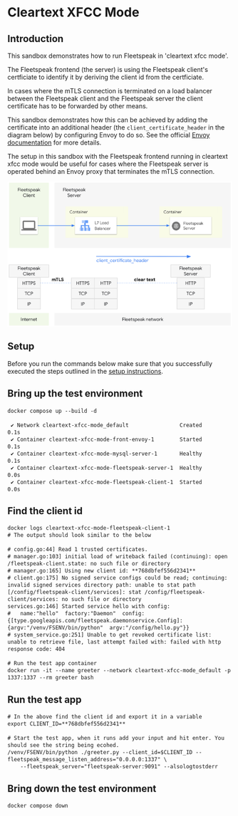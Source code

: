 # Cleartext XFCC Mode

## Introduction

This sandbox demonstrates how to run Fleetspeak in 'cleartext xfcc mode'.

The Fleetspeak frontend (the server) is using the Fleetspeak client's
certficiate to identify it by deriving the client id from the certficiate.

In cases where the mTLS connection is terminated on a load balancer between the
Fleetspeak client and the Fleetspeak server the client certificate has to be
forwarded by other means.

This sandbox demonstrates how this can be achieved by adding the certificate
into an additional header (the `client_certificate_header` in the diagram below)
by configuring Envoy to do so. See the official
[Envoy documentation](https://www.envoyproxy.io/docs/envoy/v1.28.0/api-v3/extensions/filters/network/http_connection_manager/v3/http_connection_manager.proto.html#envoy-v3-api-enum-extensions-filters-network-http-connection-manager-v3-httpconnectionmanager-forwardclientcertdetails)
for more details.

The setup in this sandbox with the Fleetspeak frontend running in cleartext xfcc
mode would be useful for cases where the Fleetspeak server is operated behind an
Envoy proxy that terminates the mTLS connection.

![Cleartext Header Mode](../diagrams/cleartextXfccMode_355.png "Cleartext XFCC Mode")

## Setup

Before you run the commands below make sure that you successfully executed the
steps outlined in the
[setup instructions](../../sandboxes.md#setup-instructions).

## Bring up the test environment

```
docker compose up --build -d

 ✔ Network cleartext-xfcc-mode_default                Created                                                                                                      0.1s
 ✔ Container cleartext-xfcc-mode-front-envoy-1        Started                                                                                                      0.1s
 ✔ Container cleartext-xfcc-mode-mysql-server-1       Healthy                                                                                                      0.1s
 ✔ Container cleartext-xfcc-mode-fleetspeak-server-1  Healthy                                                                                                      0.0s
 ✔ Container cleartext-xfcc-mode-fleetspeak-client-1  Started                                                                                                      0.0s
```

## Find the client id

```
docker logs cleartext-xfcc-mode-fleetspeak-client-1
# The output should look similar to the below

# config.go:44] Read 1 trusted certificates.
# manager.go:103] initial load of writeback failed (continuing): open /fleetspeak-client.state: no such file or directory
# manager.go:165] Using new client id: **768dbfef556d2341**
# client.go:175] No signed service configs could be read; continuing: invalid signed services directory path: unable to stat path [/config/fleetspeak-client/services]: stat /config/fleetspeak-client/services: no such file or directory
services.go:146] Started service hello with config:
#   name:"hello"  factory:"Daemon"  config:{[type.googleapis.com/fleetspeak.daemonservice.Config]:{argv:"/venv/FSENV/bin/python"  argv:"/config/hello.py"}}
# system_service.go:251] Unable to get revoked certificate list: unable to retrieve file, last attempt failed with: failed with http response code: 404

# Run the test app container
docker run -it --name greeter --network cleartext-xfcc-mode_default -p 1337:1337 --rm greeter bash
```

## Run the test app

```
# In the above find the client id and export it in a variable
export CLIENT_ID=**768dbfef556d2341**

# Start the test app, when it runs add your input and hit enter. You should see the string being ecohed.
/venv/FSENV/bin/python ./greeter.py --client_id=$CLIENT_ID --fleetspeak_message_listen_address="0.0.0.0:1337" \
    --fleetspeak_server="fleetspeak-server:9091" --alsologtostderr
```

## Bring down the test environment

```
docker compose down
```
